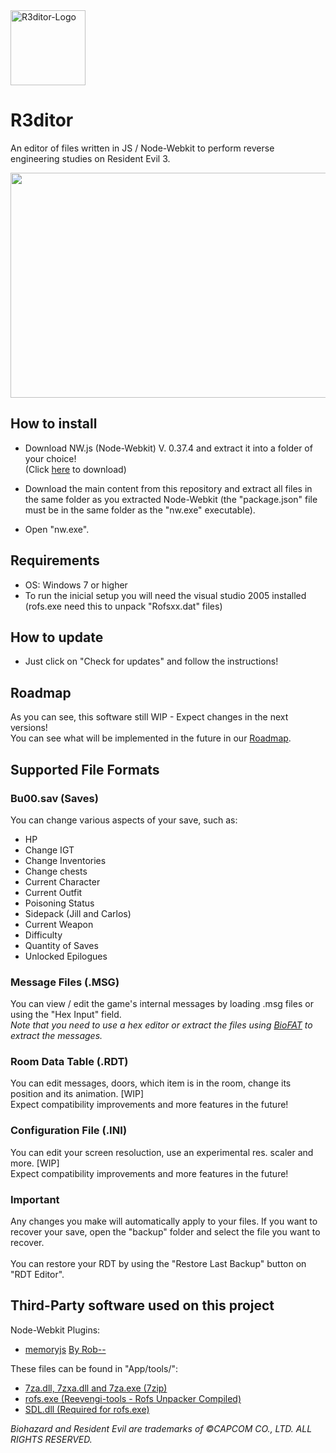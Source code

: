 <img src="https://raw.githubusercontent.com/themitosan/R3ditor/master/App/Img/logo.png" alt="R3ditor-Logo" draggable="false" width="120" height="120">

# R3ditor
An editor of files written in JS / Node-Webkit to perform reverse engineering studies on Resident Evil 3.<br>
<p align="center"><img src="https://pbs.twimg.com/media/EFoSmX4WsAEqCYu?format=jpg" width="680" height="360"></p>

## How to install
- Download NW.js (Node-Webkit) V. 0.37.4 and extract it into a folder of your choice!<br>(Click <a href="https://dl.nwjs.io/v0.37.4/nwjs-sdk-v0.37.4-win-x64.zip" target="_blank">here</a> to download)

- Download the main content from this repository and extract all files in the same folder as you extracted Node-Webkit (the "package.json" file must be in the same folder as the "nw.exe" executable).
- Open "nw.exe".

## Requirements
- OS: Windows 7 or higher
- To run the inicial setup you will need the visual studio 2005 installed (rofs.exe need this to unpack "Rofsxx.dat" files)

## How to update
- Just click on "Check for updates" and follow the instructions!

## Roadmap
As you can see, this software still WIP - Expect changes in the next versions!<br>
You can see what will be implemented in the future in our <a href="https://github.com/themitosan/R3ditor/blob/master/Roadmap.md">Roadmap</a>.<br>

## Supported File Formats

### Bu00.sav (Saves)
You can change various aspects of your save, such as:

- HP
- Change IGT
- Change Inventories
- Change chests
- Current Character
- Current Outfit
- Poisoning Status
- Sidepack (Jill and Carlos)
- Current Weapon
- Difficulty
- Quantity of Saves
- Unlocked Epilogues

### Message Files (.MSG)
You can view / edit the game's internal messages by loading .msg files or using the "Hex Input" field.<br>
<i>Note that you need to use a hex editor or extract the files using <a href="https://www.romhacking.net/utilities/1019/" target="_blank">BioFAT</a> to extract the messages.</i>

### Room Data Table (.RDT)
You can edit messages, doors, which item is in the room, change its position and its animation. [WIP]<br>
Expect compatibility improvements and more features in the future!

### Configuration File (.INI)
You can edit your screen resoluction, use an experimental res. scaler and more. [WIP]<br>
Expect compatibility improvements and more features in the future!

### Important
Any changes you make will automatically apply to your files.
If you want to recover your save, open the "backup" folder and select the file you want to recover. <br><br>
You can restore your RDT by using the "Restore Last Backup" button on "RDT Editor".

## Third-Party software used on this project
Node-Webkit Plugins:
- <a href="https://github.com/Rob--/memoryjs" target="_blank">memoryjs</a> <a href="https://github.com/Rob--" target="_blank">By Rob--</a>

These files can be found in "App/tools/":
- <a href="https://www.7-zip.org/" target="_blank">7za.dll, 7zxa.dll and 7za.exe (7zip)</a>
- <a href="https://github.com/pmandin/reevengi-tools" target="_blank">rofs.exe (Reevengi-tools - Rofs Unpacker Compiled)</a>
- <a href="https://www.libsdl.org/" target="_blank">SDL.dll (Required for rofs.exe)</a>

<i>Biohazard and Resident Evil are trademarks of ©CAPCOM CO., LTD. ALL RIGHTS RESERVED.</i>
